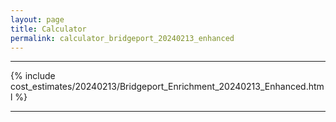 ```yaml
---
layout: page
title: Calculator
permalink: calculator_bridgeport_20240213_enhanced
---
```


___

{% include cost_estimates/20240213/Bridgeport_Enrichment_20240213_Enhanced.html %}

___

